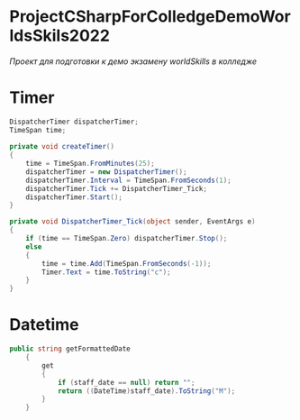 # ProjectCSharpForColledgeDemoWorldsSkils2022

<h6>  Проект для подготовки к демо экзамену worldSkills в колледже


# Timer
``` c#
DispatcherTimer dispatcherTimer;
TimeSpan time;
  
private void createTimer()
{
    time = TimeSpan.FromMinutes(25);
    dispatcherTimer = new DispatcherTimer();
    dispatcherTimer.Interval = TimeSpan.FromSeconds(1);
    dispatcherTimer.Tick += DispatcherTimer_Tick;
    dispatcherTimer.Start();
}

private void DispatcherTimer_Tick(object sender, EventArgs e)
{
    if (time == TimeSpan.Zero) dispatcherTimer.Stop();
    else
    {
        time = time.Add(TimeSpan.FromSeconds(-1));
        Timer.Text = time.ToString("c");
    }
}
```
  
# Datetime
``` c#
public string getFormattedDate
    {
        get
        {
            if (staff_date == null) return "";
            return ((DateTime)staff_date).ToString("M");
        }
    }
```
